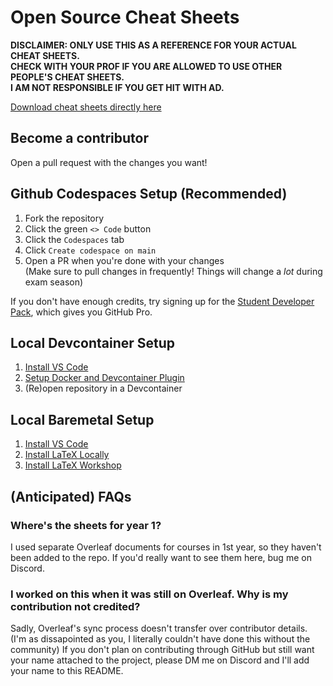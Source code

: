 # Open Source Cheat Sheets

**DISCLAIMER: ONLY USE THIS AS A REFERENCE FOR YOUR ACTUAL CHEAT SHEETS.**  
**CHECK WITH YOUR PROF IF YOU ARE ALLOWED TO USE OTHER PEOPLE'S CHEAT SHEETS.**  
**I AM NOT RESPONSIBLE IF YOU GET HIT WITH AD.**

<!-- [Check out the online preview here](https://mac-egirls.github.io/oscs) -->

[Download cheat sheets directly here](https://github.com/mac-egirls/oscs/releases/tag/latest)

## Become a contributor
Open a pull request with the changes you want!

## Github Codespaces Setup (Recommended)
1. Fork the repository
2. Click the green `<> Code` button
3. Click the `Codespaces` tab
4. Click `Create codespace on main`
5. Open a PR when you're done with your changes  
   (Make sure to pull changes in frequently! Things will change a *lot* during exam season)

If you don't have enough credits,
try signing up for the [Student Developer Pack](https://education.github.com/pack),
which gives you GitHub Pro.

## Local Devcontainer Setup
1. [Install VS Code](https://code.visualstudio.com)
2. [Setup Docker and Devcontainer Plugin](https://code.visualstudio.com/docs/devcontainers/containers)
3. (Re)open repository in a Devcontainer

## Local Baremetal Setup
1. [Install VS Code](https://code.visualstudio.com)
2. [Install LaTeX Locally](https://www.latex-project.org/get)
3. [Install LaTeX Workshop](https://marketplace.visualstudio.com/items?itemName=James-Yu.latex-workshop)

## (Anticipated) FAQs

### Where's the sheets for year 1?
I used separate Overleaf documents for courses in 1st year, so they haven't been added to the repo.
If you'd really want to see them here, bug me on Discord.

### I worked on this when it was still on Overleaf. Why is my contribution not credited?
Sadly, Overleaf's sync process doesn't transfer over contributor details.
(I'm as dissapointed as you, I literally couldn't have done this without the community)
If you don't plan on contributing through GitHub but still want your name attached to the project,
please DM me on Discord and I'll add your name to this README.
